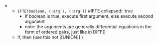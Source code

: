 -
	- `IFTE(boolean, (:arg:), (:arg:))` #IFTE
	  collapsed:: true
		- if boolean is true, execute first argument, else execute second argument
		- note: the arguments are generally differential equations in the form of ordered pairs, just like in DIFF()
	- if, then (use this not [[UNION]] )
